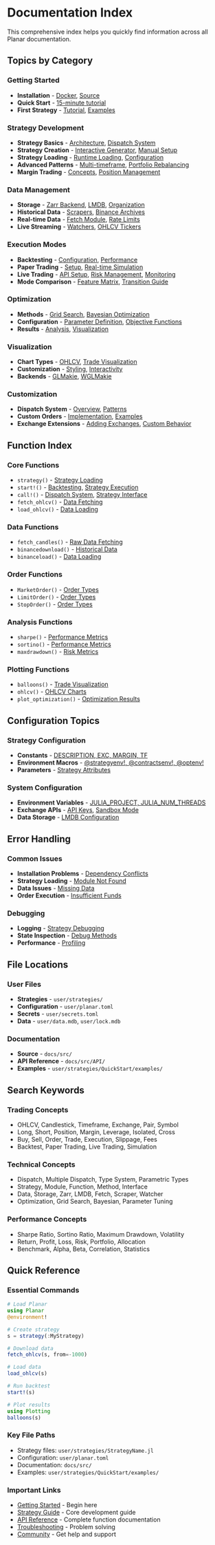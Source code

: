 # Documentation Index

This comprehensive index helps you quickly find information across all Planar documentation.

## Topics by Category

### Getting Started
- **Installation** - [Docker](getting-started/installation.md#docker-installation), [Source](getting-started/installation.md#source-installation)
- **Quick Start** - [15-minute tutorial](getting-started/quick-start.md)
- **First Strategy** - [Tutorial](getting-started/first-strategy.md), [Examples](getting-started/first-strategy.md#strategy-examples)

### Strategy Development
- **Strategy Basics** - [Architecture](strategy.md#strategy-fundamentals), [Dispatch System](strategy.md#dispatch-system)
- **Strategy Creation** - [Interactive Generator](strategy.md#interactive-strategy-generator), [Manual Setup](strategy.md#manual-setup)
- **Strategy Loading** - [Runtime Loading](strategy.md#loading-a-strategy), [Configuration](strategy.md#strategy-configuration)
- **Advanced Patterns** - [Multi-timeframe](strategy.md#multi-timeframe-strategy), [Portfolio Rebalancing](strategy.md#portfolio-rebalancing-strategy)
- **Margin Trading** - [Concepts](strategy.md#margin-trading-concepts), [Position Management](strategy.md#position-management)

### Data Management
- **Storage** - [Zarr Backend](data.md#zarr-backend), [LMDB](data.md#storage-architecture), [Organization](data.md#data-organization)
- **Historical Data** - [Scrapers](data.md#historical-data-with-scrapers), [Binance Archives](data.md#basic-scraper-usage)
- **Real-time Data** - [Fetch Module](data.md#real-time-data-with-fetch), [Rate Limits](data.md#rate-limit-management)
- **Live Streaming** - [Watchers](data.md#live-data-streaming-with-watchers), [OHLCV Tickers](data.md#ohlcv-ticker-watcher)

### Execution Modes
- **Backtesting** - [Configuration](engine/backtesting.md#backtest-configuration), [Performance](engine/backtesting.md#performance-optimization-settings)
- **Paper Trading** - [Setup](engine/paper.md), [Real-time Simulation](engine/paper.md)
- **Live Trading** - [API Setup](engine/live.md), [Risk Management](engine/live.md), [Monitoring](engine/live.md)
- **Mode Comparison** - [Feature Matrix](engine/mode-comparison.md#feature-comparison-matrix), [Transition Guide](engine/mode-comparison.md)

### Optimization
- **Methods** - [Grid Search](optimization.md#grid-search), [Bayesian Optimization](optimization.md#bayesian-optimization)
- **Configuration** - [Parameter Definition](optimization.md#parameter-definition), [Objective Functions](optimization.md#objective-functions)
- **Results** - [Analysis](optimization.md#result-analysis), [Visualization](optimization.md#optimization-visualization)

### Visualization
- **Chart Types** - [OHLCV](plotting.md#ohlcv-charts), [Trade Visualization](plotting.md#trade-visualization)
- **Customization** - [Styling](plotting.md#chart-styling), [Interactivity](plotting.md#interactive-features)
- **Backends** - [GLMakie](plotting.md#glmakie-setup), [WGLMakie](plotting.md#wglmakie-setup)

### Customization
- **Dispatch System** - [Overview](customizations/customizations.md#dispatch-system), [Patterns](customizations/customizations.md#dispatch-patterns)
- **Custom Orders** - [Implementation](customizations/orders.md), [Examples](customizations/orders.md#examples)
- **Exchange Extensions** - [Adding Exchanges](customizations/exchanges.md), [Custom Behavior](customizations/exchanges.md)

## Function Index

### Core Functions
- `strategy()` - [Strategy Loading](strategy.md#loading-a-strategy)
- `start!()` - [Backtesting](engine/backtesting.md), [Strategy Execution](strategy.md)
- `call!()` - [Dispatch System](strategy.md#dispatch-system), [Strategy Interface](strategy.md#strategy-interface-details)
- `fetch_ohlcv()` - [Data Fetching](data.md#basic-fetch-usage)
- `load_ohlcv()` - [Data Loading](strategy.md#quick-example)

### Data Functions
- `fetch_candles()` - [Raw Data Fetching](data.md#data-validation-and-quality-checks)
- `binancedownload()` - [Historical Data](data.md#basic-scraper-usage)
- `binanceload()` - [Data Loading](data.md#basic-scraper-usage)

### Order Functions
- `MarketOrder()` - [Order Types](customizations/orders.md)
- `LimitOrder()` - [Order Types](customizations/orders.md)
- `StopOrder()` - [Order Types](customizations/orders.md)

### Analysis Functions
- `sharpe()` - [Performance Metrics](API/metrics.md)
- `sortino()` - [Performance Metrics](API/metrics.md)
- `maxdrawdown()` - [Risk Metrics](API/metrics.md)

### Plotting Functions
- `balloons()` - [Trade Visualization](plotting.md)
- `ohlcv()` - [OHLCV Charts](plotting.md)
- `plot_optimization()` - [Optimization Results](optimization.md)

## Configuration Topics

### Strategy Configuration
- **Constants** - [DESCRIPTION, EXC, MARGIN, TF](strategy.md#module-constants)
- **Environment Macros** - [@strategyenv!, @contractsenv!, @optenv!](strategy.md#environment-macros)
- **Parameters** - [Strategy Attributes](strategy.md#parameter-management)

### System Configuration
- **Environment Variables** - [JULIA_PROJECT, JULIA_NUM_THREADS](troubleshooting.md#environment-check)
- **Exchange APIs** - [API Keys](engine/live.md), [Sandbox Mode](engine/live.md)
- **Data Storage** - [LMDB Configuration](data.md#storage-architecture)

## Error Handling

### Common Issues
- **Installation Problems** - [Dependency Conflicts](troubleshooting.md#dependency-conflicts)
- **Strategy Loading** - [Module Not Found](troubleshooting.md#strategy-loading-problems)
- **Data Issues** - [Missing Data](troubleshooting.md#data-access-issues)
- **Order Execution** - [Insufficient Funds](troubleshooting.md#order-execution-problems)

### Debugging
- **Logging** - [Strategy Debugging](strategy.md#logging-and-monitoring)
- **State Inspection** - [Debug Methods](strategy.md#strategy-state-inspection)
- **Performance** - [Profiling](strategy.md#performance-profiling)

## File Locations

### User Files
- **Strategies** - `user/strategies/`
- **Configuration** - `user/planar.toml`
- **Secrets** - `user/secrets.toml`
- **Data** - `user/data.mdb`, `user/lock.mdb`

### Documentation
- **Source** - `docs/src/`
- **API Reference** - `docs/src/API/`
- **Examples** - `user/strategies/QuickStart/examples/`

## Search Keywords

### Trading Concepts
- OHLCV, Candlestick, Timeframe, Exchange, Pair, Symbol
- Long, Short, Position, Margin, Leverage, Isolated, Cross
- Buy, Sell, Order, Trade, Execution, Slippage, Fees
- Backtest, Paper Trading, Live Trading, Simulation

### Technical Concepts
- Dispatch, Multiple Dispatch, Type System, Parametric Types
- Strategy, Module, Function, Method, Interface
- Data, Storage, Zarr, LMDB, Fetch, Scraper, Watcher
- Optimization, Grid Search, Bayesian, Parameter Tuning

### Performance Concepts
- Sharpe Ratio, Sortino Ratio, Maximum Drawdown, Volatility
- Return, Profit, Loss, Risk, Portfolio, Allocation
- Benchmark, Alpha, Beta, Correlation, Statistics

## Quick Reference

### Essential Commands
```julia
# Load Planar
using Planar
@environment!

# Create strategy
s = strategy(:MyStrategy)

# Download data
fetch_ohlcv(s, from=-1000)

# Load data
load_ohlcv(s)

# Run backtest
start!(s)

# Plot results
using Plotting
balloons(s)
```

### Key File Paths
- Strategy files: `user/strategies/StrategyName.jl`
- Configuration: `user/planar.toml`
- Documentation: `docs/src/`
- Examples: `user/strategies/QuickStart/examples/`

### Important Links
- [Getting Started](getting-started/index.md) - Begin here
- [Strategy Guide](strategy.md) - Core development guide
- [API Reference](API/api.md) - Complete function documentation
- [Troubleshooting](troubleshooting.md) - Problem solving
- [Community](contacts.md) - Get help and support